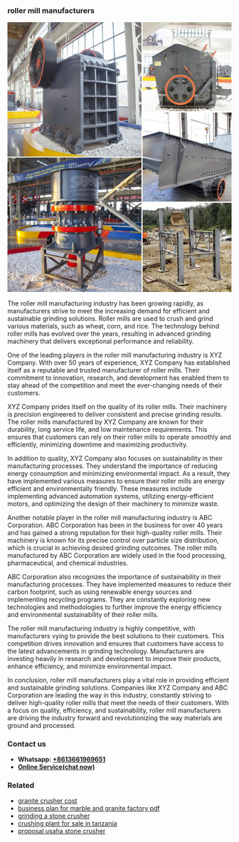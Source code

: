 <h3>roller mill manufacturers</h3><img src='1706773594.jpg' alt=''><p>The roller mill manufacturing industry has been growing rapidly, as manufacturers strive to meet the increasing demand for efficient and sustainable grinding solutions. Roller mills are used to crush and grind various materials, such as wheat, corn, and rice. The technology behind roller mills has evolved over the years, resulting in advanced grinding machinery that delivers exceptional performance and reliability.</p><p>One of the leading players in the roller mill manufacturing industry is XYZ Company. With over 50 years of experience, XYZ Company has established itself as a reputable and trusted manufacturer of roller mills. Their commitment to innovation, research, and development has enabled them to stay ahead of the competition and meet the ever-changing needs of their customers.</p><p>XYZ Company prides itself on the quality of its roller mills. Their machinery is precision engineered to deliver consistent and precise grinding results. The roller mills manufactured by XYZ Company are known for their durability, long service life, and low maintenance requirements. This ensures that customers can rely on their roller mills to operate smoothly and efficiently, minimizing downtime and maximizing productivity.</p><p>In addition to quality, XYZ Company also focuses on sustainability in their manufacturing processes. They understand the importance of reducing energy consumption and minimizing environmental impact. As a result, they have implemented various measures to ensure their roller mills are energy efficient and environmentally friendly. These measures include implementing advanced automation systems, utilizing energy-efficient motors, and optimizing the design of their machinery to minimize waste.</p><p>Another notable player in the roller mill manufacturing industry is ABC Corporation. ABC Corporation has been in the business for over 40 years and has gained a strong reputation for their high-quality roller mills. Their machinery is known for its precise control over particle size distribution, which is crucial in achieving desired grinding outcomes. The roller mills manufactured by ABC Corporation are widely used in the food processing, pharmaceutical, and chemical industries.</p><p>ABC Corporation also recognizes the importance of sustainability in their manufacturing processes. They have implemented measures to reduce their carbon footprint, such as using renewable energy sources and implementing recycling programs. They are constantly exploring new technologies and methodologies to further improve the energy efficiency and environmental sustainability of their roller mills.</p><p>The roller mill manufacturing industry is highly competitive, with manufacturers vying to provide the best solutions to their customers. This competition drives innovation and ensures that customers have access to the latest advancements in grinding technology. Manufacturers are investing heavily in research and development to improve their products, enhance efficiency, and minimize environmental impact.</p><p>In conclusion, roller mill manufacturers play a vital role in providing efficient and sustainable grinding solutions. Companies like XYZ Company and ABC Corporation are leading the way in this industry, constantly striving to deliver high-quality roller mills that meet the needs of their customers. With a focus on quality, efficiency, and sustainability, roller mill manufacturers are driving the industry forward and revolutionizing the way materials are ground and processed.</p><h3>Contact us</h3><ul><li><strong>Whatsapp:&nbsp;<a href="https://wa.me/8613661969651">+8613661969651</a></strong></li><li><a href="https://swt.shibang-china.com/?git&amp;zhl&amp;roller mill manufacturers"><strong>Online Service(chat now)</strong></a></li></ul><h3>Related</h3><ul><li><a href='granite crusher cost.md'>granite crusher cost</a></li><li><a href='business plan for marble and granite factory pdf.md'>business plan for marble and granite factory pdf</a></li><li><a href='grinding a stone crusher.md'>grinding a stone crusher</a></li><li><a href='crushing plant for sale in tanzania.md'>crushing plant for sale in tanzania</a></li><li><a href='proposal usaha stone crusher.md'>proposal usaha stone crusher</a></li></ul>